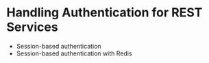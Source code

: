 # Handling Authentication for REST Services

- Session-based authentication
- Session-based authentication with Redis